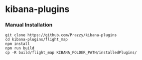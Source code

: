 # kibana-plugins

### Manual Installation
```
git clone https://github.com/Prazzy/kibana-plugins
cd kibana-plugins/flight_map
npm install
npm run build
cp -R build/flight_map KIBANA_FOLDER_PATH/installedPlugins/
```
